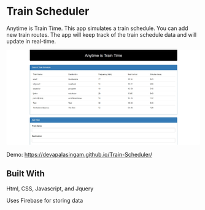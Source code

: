# Train Scheduler

Anytime is Train Time. This app simulates a train schedule. You can add new train routes. The app will keep track of the train schedule data and will update in real-time. 

![Alt text](/assets/img/train.jpg?raw=true "Train Time")

Demo: https://devapalasingam.github.io/Train-Scheduler/


## Built With

Html, CSS, Javascript, and Jquery

Uses Firebase for storing data
